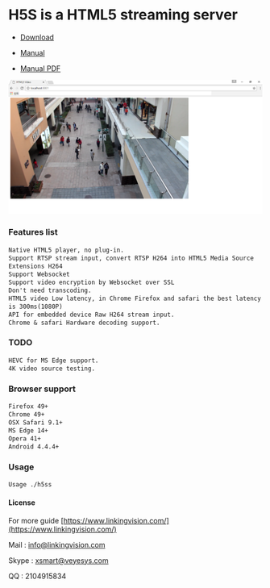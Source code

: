 # H5S is a HTML5 streaming server #

*  [Download](https://github.com/veyesys/version/tree/master/h5stream)

*  [Manual](https://linkingv.gitbooks.io/h5s-user-manual/content/)

*  [Manual PDF](https://www.gitbook.com/download/pdf/book/linkingv/h5s-user-manual)



![](https://raw.githubusercontent.com/xsmart/ve-img/master/h5stream/h5s.png)

### Features list ###
	Native HTML5 player, no plug-in.
	Support RTSP stream input, convert RTSP H264 into HTML5 Media Source Extensions H264
	Support Websocket 
	Support video encryption by Websocket over SSL
	Don't need transcoding.
	HTML5 video Low latency, in Chrome Firefox and safari the best latency is 300ms(1080P)
	API for embedded device Raw H264 stream input.
	Chrome & safari Hardware decoding support.

### TODO ###
	HEVC for MS Edge support.
	4K video source testing.

### Browser support ###
	Firefox 49+
	Chrome 49+
	OSX Safari 9.1+
	MS Edge 14+
	Opera 41+
	Android 4.4.4+

### Usage ###	
	Usage ./h5ss 
#### License ####


For more guide
[https://www.linkingvision.com/](https://www.linkingvision.com/)

Mail  : [info@linkingvision.com](info@linkingvision.com)

Skype : xsmart@veyesys.com

QQ    : 2104915834
